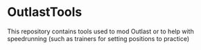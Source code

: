 # OutlastTools
This repository contains tools used to mod Outlast or to help with speedrunning (such as trainers for setting positions to practice)
